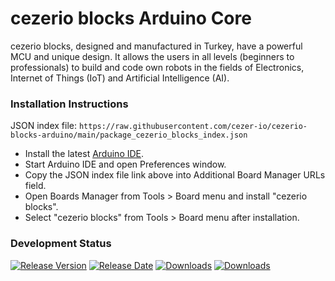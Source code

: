 # cezerio blocks Arduino Core

cezerio blocks, designed and manufactured in Turkey, have a powerful MCU and unique design. It allows the users in all levels (beginners to professionals) to build and code own robots in the fields of Electronics, Internet of Things (IoT) and Artificial Intelligence (AI).

### Installation Instructions
JSON index file: `https://raw.githubusercontent.com/cezer-io/cezerio-blocks-arduino/main/package_cezerio_blocks_index.json`
- Install the latest [Arduino IDE](https://www.arduino.cc/en/software).
- Start Arduino IDE and open Preferences window.
- Copy the JSON index file link above into Additional Board Manager URLs field.
- Open Boards Manager from Tools > Board menu and install "cezerio blocks".
- Select "cezerio blocks" from Tools > Board menu after installation.

### Development Status

 [![Release Version](https://img.shields.io/github/v/release/cezer-io/cezerio-blocks-arduino?color=880414)](https://github.com/cezer-io/cezerio-blocks-arduino/releases/latest/) [![Release Date](https://img.shields.io/github/release-date/cezer-io/cezerio-blocks-arduino?color=487c17)](https://github.com/cezer-io/cezerio-blocks-arduino/releases/latest/) [![Downloads](https://img.shields.io/github/downloads/cezer-io/cezerio-blocks-arduino/latest/total?color=167cc9)](https://github.com/cezer-io/cezerio-blocks-arduino/releases/latest/) [![Downloads](https://img.shields.io/github/downloads/cezer-io/cezerio-blocks-arduino/total?color=167cc9)](https://github.com/cezer-io/cezerio-blocks-arduino/releases/latest/)
